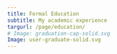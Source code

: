 ```yaml
---
title: Formal Education
subtitle: My academic experience
targurl: /page/education/
# Image: graduation-cap-solid.svg
Image: user-graduate-solid.svg
---
```

